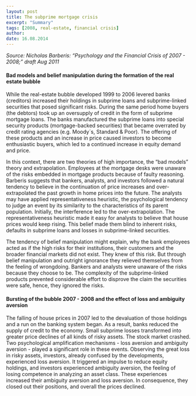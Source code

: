 ```yaml
---
layout: post
title: The subprime mortgage crisis
excerpt: "Summary"
tags: [2008, real-estate, financial crisis]
author:
date: 16.08.2014
---
```


*Source: Nicholas Barberis: “Psychology and the Financial Crisis of 2007 - 2008;” draft Aug 2011*

#### Bad models and belief manipulation during the formation of the real estate bubble

While the real-estate bubble developed 1999 to 2006 levered banks (creditors) increased their holdings in subprime loans and subprime-linked securities that posed significant risks. During the same period home buyers (the debtors) took up an oversupply of credit in the form of subprime mortgage loans. The banks manufactured the subprime loans into special security products (mortgage-backed securities) that became overrated by credit rating agencies (e.g. Moody´s, Standard & Poor). The offering of these products and an increase in price caused investors to become enthusiastic buyers, which led to a continued increase in equity demand and price.

In this context, there are two theories of high importance, the “bad models” theory and extrapolation. Employees at the mortgage desks were unaware of the risks embedded in mortgage products because of faulty reasoning. Barberis suggests that bankers, analysts, and investors followed a natural tendency to believe in the continuation of price increases and over-extrapolated the past growth in home prices into the future. The analysts may have applied representativeness heuristic, the psychological tendency to judge an event by its similarity to the characteristics of its parent population. Initially, the interference led to the over-extrapolation. The representativeness heuristic made it easy for analysts to believe that house prices would keep rising. This belief made them blind to inherent risks, defaults in subprime loans and losses in subprime-linked securities.

The tendency of belief manipulation might explain, why the bank employees acted as if the high risks for their institutions, their customers and the broader financial markets did not exist. They knew of this risk. But through belief manipulation and outright ignorance they relieved themselves from the feeling of wrongdoing. Bankers and analysts were unaware of the risks because they choose to be. The complexity of the subprime-linked products prevented considerable effort to disprove the claim the securities were safe, hence, they ignored the risks.

#### Bursting of the bubble 2007 - 2008 and the effect of loss and ambiguity aversion

The falling of house prices in 2007 led to the devaluation of those holdings and a run on the banking system began. As a result, banks reduced the supply of credit to the economy. Small subprime losses transformed into greater price declines of all kinds of risky assets. The stock market crashed. Two psychological amplification mechanisms - loss aversion and ambiguity aversion - played a significant role in these events. Observing the great loss in risky assets, investors, already confused by the developments, experienced loss aversion. It triggered an impulse to reduce equity holdings, and investors experienced ambiguity aversion, the feeling of losing competence in analyzing an asset class. These experiences increased their ambiguity aversion and loss aversion. In consequence, they closed out their positions, and overall the prices declined.
